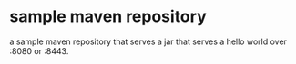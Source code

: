 # sample maven repository

a sample maven repository that serves a jar that serves a hello world over
:8080 or :8443.
